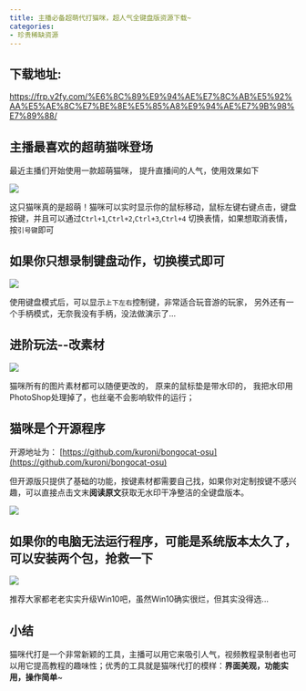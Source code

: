 ```yaml
---
title: 主播必备超萌代打猫咪，超人气全键盘版资源下载~
categories:
- 珍贵稀缺资源
---
```




## 下载地址:



https://frp.v2fy.com/%E6%8C%89%E9%94%AE%E7%8C%AB%E5%92%AA%E5%AE%8C%E7%BE%8E%E5%85%A8%E9%94%AE%E7%9B%98%E7%89%88/



## 主播最喜欢的超萌猫咪登场

最近主播们开始使用一款超萌猫咪， 提升直播间的人气，使用效果如下

![](https://v2fy.com/asset/0i/jikemiji/jikemiji-md/kr-000099.assets/strip-20200816125539567.gif)

这只猫咪真的是超萌！猫咪可以实时显示你的鼠标移动，鼠标左键右键点击，键盘按键，并且可以通过`Ctrl+1`,`Ctrl+2`,`Ctrl+3`,`Ctrl+4` 切换表情，如果想取消表情，按`引号键`即可

## 如果你只想录制键盘动作，切换模式即可

![](https://v2fy.com/asset/0i/jikemiji/jikemiji-md/kr-000099.assets/strip.gif)

使用键盘模式后，可以显示`上下左右`控制键，非常适合玩音游的玩家， 另外还有一个手柄模式，无奈我没有手柄，没法做演示了...


## 进阶玩法--改素材


![](https://v2fy.com/asset/0i/jikemiji/jikemiji-md/kr-000099.assets/1240.png)


猫咪所有的图片素材都可以随便更改的， 原来的鼠标垫是带水印的， 我把水印用PhotoShop处理掉了，也丝毫不会影响软件的运行；


## 猫咪是个开源程序

开源地址为： [https://github.com/kuroni/bongocat-osu](https://github.com/kuroni/bongocat-osu)

但开源版只提供了基础的功能，按键素材都需要自己找，如果你对定制按键不感兴趣，可以直接点击文末**阅读原文**获取无水印干净整洁的全键盘版本。

![](https://v2fy.com/asset/0i/jikemiji/jikemiji-md/kr-000099.assets/1240-20200816125539104.png)

## 如果你的电脑无法运行程序，可能是系统版本太久了，可以安装两个包，抢救一下

![](https://v2fy.com/asset/0i/jikemiji/jikemiji-md/kr-000099.assets/1240-20200816125539316.png)

推荐大家都老老实实升级Win10吧，虽然Win10确实很烂，但其实没得选...


## 小结


猫咪代打是一个非常新颖的工具，主播可以用它来吸引人气，视频教程录制者也可以用它提高教程的趣味性；优秀的工具就是猫咪代打的模样：**界面美观，功能实用，操作简单**~


